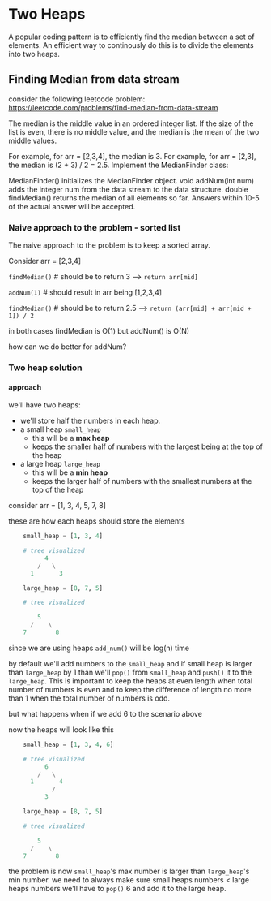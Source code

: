 # Two Heaps

A popular coding pattern is to efficiently find the median between a set of elements.
An efficient way to continously do this is to divide the elements into two heaps.

## Finding Median from data stream

consider the following leetcode problem: https://leetcode.com/problems/find-median-from-data-stream

The median is the middle value in an ordered integer list. If the size of the list is even, there is no middle value, and the median is the mean of the two middle values.

For example, for arr = [2,3,4], the median is 3.
For example, for arr = [2,3], the median is (2 + 3) / 2 = 2.5.
Implement the MedianFinder class:

MedianFinder() initializes the MedianFinder object.
void addNum(int num) adds the integer num from the data stream to the data structure.
double findMedian() returns the median of all elements so far. Answers within 10-5 of the actual answer will be accepted.

### Naive approach to the problem - sorted list

The naive approach to the problem is to keep a sorted array.

Consider arr = [2,3,4]

`findMedian()` # should be to return 3 --> `return arr[mid]`

`addNum(1)` # should result in arr being [1,2,3,4]

`findMedian()` # should be to return 2.5 --> `return (arr[mid] + arr[mid + 1]) / 2`

in both cases findMedian is O(1)
but addNum() is O(N)

how can we do better for addNum?

### Two heap solution 

#### approach

we'll have two heaps:
  - we'll store half the numbers in each heap. 
  - a small heap `small_heap`
    - this will be a **max heap**
    - keeps the smaller half of numbers with the largest being at the top of the heap
  - a large heap `large_heap`
    - this will be a **min heap**
    - keeps the larger half of numbers with the smallest numbers at the top of the heap

consider arr = [1, 3, 4, 5, 7, 8]

these are how each heaps should store the elements

```python
    small_heap = [1, 3, 4]

    # tree visualized
          4
        /   \
      1       3

    large_heap = [8, 7, 5]

    # tree visualized

        5
      /    \
    7        8

```

since we are using heaps `add_num()` will be log(n) time

by default we'll add numbers to the `small_heap` and if small heap is larger than `large_heap` by 1 than we'll `pop()` from `small_heap` and `push()` it to the `large_heap`. 
This is important to keep the heaps at even length when total number of numbers is even and to keep the difference of length no more than 1 when the total number of numbers is odd.

but what happens when if we add 6 to the scenario above

now the heaps will look like this 

```python
    small_heap = [1, 3, 4, 6]

    # tree visualized
          6
        /   \
      1       4
            /
          3

    large_heap = [8, 7, 5]

    # tree visualized

        5
      /    \
    7        8

```

the problem is now `small_heap`'s max number is larger than `large_heap`'s min number. we need to always make sure small heaps numbers < large heaps numbers
we'll have to `pop()` 6 and add it to the large heap.





